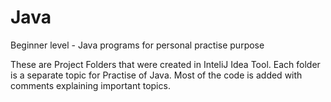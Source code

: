 # Java
Beginner level - Java programs for personal practise purpose

These are Project Folders that were created in InteliJ Idea Tool.
Each folder is a separate topic for Practise of Java.
Most of the code is added with comments explaining important topics.
